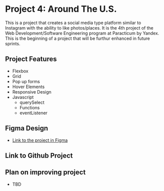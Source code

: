 # Project 4: Around The U.S.

This is a project that creates a social media type platform similar to Instagram with the ability to like photos/places. It is the 4th project of the Web Development/Software Engineering program at Paracticum by Yandex. This is the beginning of a project that will be furthur enhanced in future sprints.

## Project Features

- Flexbox
- Grid
- Pop up forms
- Hover Elements
- Responsive Design
- Javascript
  - querySelect
  - Functions
  - eventListener

## Figma Design

- [Link to the project in Figma](https://www.figma.com/file/SurN1jaeEQIhuZEDMhmWWf/Sprint-4-Around-The-U.S.-desktop-mobile?node-id=0%3A1)

## Link to Github Project

## Plan on improving project

- TBD
